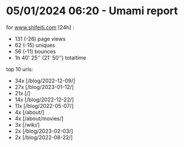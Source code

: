 # 05/01/2024 06:20 - Umami report
for www.shifeiti.com [24h] :

 - 131 (-26) page views
 - 62 (-15) uniques
 - 56 (-11) bounces
 - 1h 40' 25'' (21' 50'') totaltime


top 10 urls:
 - 34x [/blog/2022-12-09/]
 - 27x [/blog/2023-01-12/]
 - 21x [/]
 - 14x [/blog/2022-12-22/]
 - 11x [/blog/2022-05-07/]
 - 4x [/about/]
 - 4x [/about/movies/]
 - 3x [/wiki/]
 - 2x [/blog/2023-02-03/]
 - 2x [/blog/2022-08-22/]


